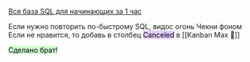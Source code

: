 [Вся база SQL для начинающих за 1 час](https://www.youtube.com/watch?v=5sG9kmXYsKU&t=4133s)

Если нужно повторить по-быстрому SQL, видос огонь
Чекни фоном
Если не нравится, то добавь в столбец <mark style="background: #D2B3FFA6;">Canceled</mark> в [[Kanban Max 💢]]

<mark style="background: #BBFABBA6;">Сделано брат!</mark>
